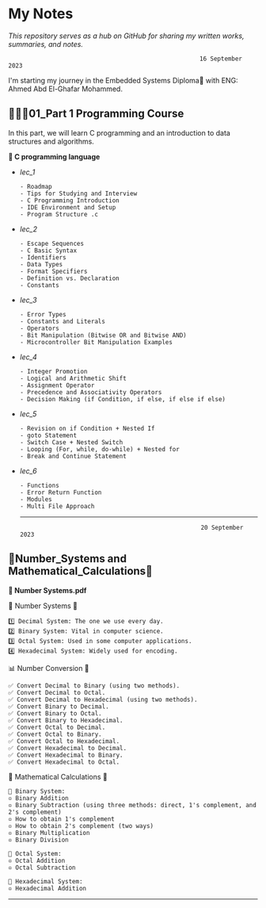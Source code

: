 # My Notes


*This repository serves as a hub on GitHub for sharing my written works, summaries, and notes.*

                                                          16 September 2023 
                                                          
I'm starting my journey in the Embedded Systems Diploma🌟 with ENG: Ahmed Abd El-Ghafar Mohammed. 

 ## 👨🏽‍💻01_Part 1 Programming Course

 In this part, we will learn C programming and  an introduction to data structures and algorithms.

 **📁 C programming language**
 
 - *lec_1*
   
       - Roadmap
       - Tips for Studying and Interview
       - C Programming Introduction
       - IDE Environment and Setup
       - Program Structure .c

  - *lec_2*

        - Escape Sequences
        - C Basic Syntax
        - Identifiers
        - Data Types
        - Format Specifiers
        - Definition vs. Declaration
        - Constants

  - *lec_3* 

        - Error Types
        - Constants and Literals
        - Operators
        - Bit Manipulation (Bitwise OR and Bitwise AND)
        - Microcontroller Bit Manipulation Examples
  
  - *lec_4* 

        - Integer Promotion
        - Logical and Arithmetic Shift
        - Assignment Operator
        - Precedence and Associativity Operators
        - Decision Making (if Condition, if else, if else if else)

 - *lec_5*

       - Revision on if Condition + Nested If
       - goto Statement
       - Switch Case + Nested Switch
       - Looping (For, while, do-while) + Nested for
       - Break and Continue Statement

 - *lec_6*

       - Functions
       - Error Return Function
       - Modules
       - Multi File Approach

    ********************************************************************************************************************************************************************************************************
 
                                                          20 September 2023 
 ## 🔢Number_Systems and Mathematical_Calculations🔢
   **📕 Number Systems.pdf**

  🔹 Number Systems 🔹

    1️⃣ Decimal System: The one we use every day. 
    2️⃣ Binary System: Vital in computer science.
    3️⃣ Octal System: Used in some computer applications.
    4️⃣ Hexadecimal System: Widely used for encoding.

📊 Number Conversion 🔄

    ✅ Convert Decimal to Binary (using two methods).
    ✅ Convert Decimal to Octal.
    ✅ Convert Decimal to Hexadecimal (using two methods).
    ✅ Convert Binary to Decimal.
    ✅ Convert Binary to Octal.
    ✅ Convert Binary to Hexadecimal.
    ✅ Convert Octal to Decimal.
    ✅ Convert Octal to Binary.
    ✅ Convert Octal to Hexadecimal.
    ✅ Convert Hexadecimal to Decimal.
    ✅ Convert Hexadecimal to Binary.
    ✅ Convert Hexadecimal to Octal.

🧮 Mathematical Calculations 📐

    🔹 Binary System:
    ▫ Binary Addition
    ▫ Binary Subtraction (using three methods: direct, 1's complement, and 2's complement)
    ▫ How to obtain 1's complement
    ▫ How to obtain 2's complement (two ways)
    ▫ Binary Multiplication
    ▫ Binary Division

    🔸 Octal System:
    ▫ Octal Addition
    ▫ Octal Subtraction

    🔹 Hexadecimal System:
    ▫ Hexadecimal Addition

********************************************************************************************************************************************************************************************************


